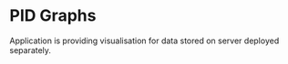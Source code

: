 # PID Graphs

Application is providing visualisation for data stored on server deployed separately.
